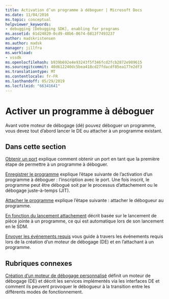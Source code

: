 ```yaml
---
title: Activation d’un programme à déboguer | Microsoft Docs
ms.date: 11/04/2016
ms.topic: conceptual
helpviewer_keywords:
- debugging [Debugging SDK], enabling for programs
ms.assetid: 61d24820-0cd9-48b6-8674-6813f7493237
author: madskristensen
ms.author: madsk
manager: jillfra
ms.workload:
- vssdk
ms.openlocfilehash: b939b692e4e93243f5f346fcd2fcb2872e989615
ms.sourcegitcommit: 40d612240dc5bea418cd27fdacdf85ea177e2df3
ms.translationtype: MT
ms.contentlocale: fr-FR
ms.lasthandoff: 05/29/2019
ms.locfileid: "66341641"
---
```

# <a name="enable-a-program-to-be-debugged"></a>Activer un programme à déboguer
Avant votre moteur de débogage (dé) pouvez déboguer un programme, vous devez tout d’abord lancer le DE ou attacher à un programme existant.

## <a name="in-this-section"></a>Dans cette section
 [Obtenir un port](../../extensibility/debugger/getting-a-port.md) explique comment obtenir un port en tant que la première étape de permettre à un programme à déboguer.

 [Enregistrer le programme](../../extensibility/debugger/registering-the-program.md) explique l’étape suivante de l’activation d’un programme à déboguer : l’inscription avec le port. Une fois inscrit, le programme peut être débogué soit par le processus d’attachement ou le débogage juste-à-temps (JIT).

 [Attacher le programme](../../extensibility/debugger/attaching-to-the-program.md) explique l’étape suivante : attacher le débogueur au programme.

 [En fonction du lancement attachement](../../extensibility/debugger/launch-based-attachment.md) décrit basée sur le lancement de pièce jointe à un programme, ce qui est automatique lors de son lancement en le SDM.

 [Envoyer les événements requis](../../extensibility/debugger/sending-the-required-events.md) vous guide à travers les événements requis lors de la création d’un moteur de débogage (DE) et en l’attachant à un programme.

## <a name="related-sections"></a>Rubriques connexes
 [Création d’un moteur de débogage personnalisé](../../extensibility/debugger/creating-a-custom-debug-engine.md) définit un moteur de débogage (DE) et décrit les services implémentés via les interfaces DE et comment ils peuvent provoquer le débogueur à la transition entre les différents modes de fonctionnement.